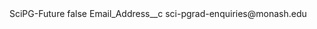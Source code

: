 <?xml version="1.0" encoding="UTF-8"?>
<CustomMetadata xmlns="http://soap.sforce.com/2006/04/metadata" xmlns:xsi="http://www.w3.org/2001/XMLSchema-instance" xmlns:xsd="http://www.w3.org/2001/XMLSchema">
    <label>SciPG-Future</label>
    <protected>false</protected>
    <values>
        <field>Email_Address__c</field>
        <value xsi:type="xsd:string">sci-pgrad-enquiries@monash.edu</value>
    </values>
</CustomMetadata>
